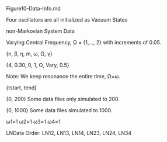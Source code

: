 Figure10-Data-Info.md

Four oscillators are all initialized as Vacuum States

non-Markovian System Data

Varying Central Frequency, Ω = {1,..., 2} with increments of 0.05.

{n, β, η, m, ω, Ω, γ}

{4, 0.30, 0, 1, Ω, Vary, 0.5}

Note: We keep resonance the entire time, Ω=ω.

{tstart, tend}

{0, 200} Some data files only simulated to 200.

{0, 1000} Some data files simulated to 1000.

ω1=1 ω2=1 ω3=1 ω4=1

LNData Order: LN12, LN13, LN14, LN23, LN24, LN34
